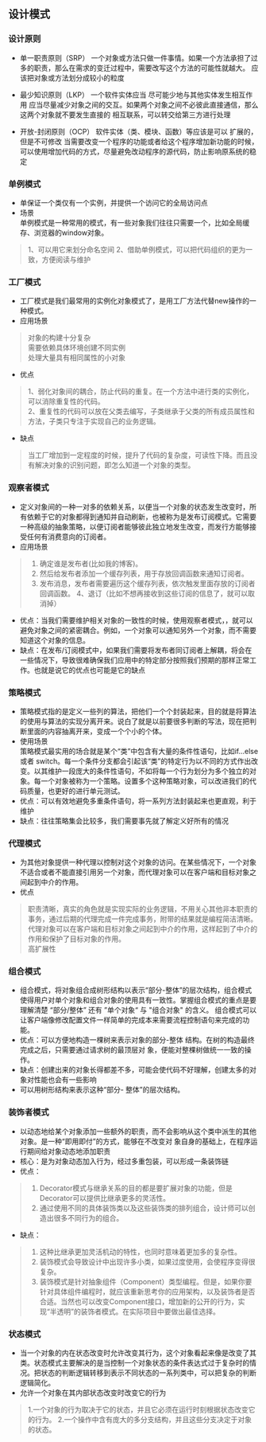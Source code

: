## 设计模式
### 设计原则
* 单一职责原则（SRP）
一个对象或方法只做一件事情。如果一个方法承担了过多的职责，那么在需求的变迁过程中，需要改写这个方法的可能性就越大。
应该把对象或方法划分成较小的粒度

* 最少知识原则（LKP）
一个软件实体应当 尽可能少地与其他实体发生相互作用 
应当尽量减少对象之间的交互。如果两个对象之间不必彼此直接通信，那么这两个对象就不要发生直接的 相互联系，可以转交给第三方进行处理
* 开放-封闭原则（OCP）
软件实体（类、模块、函数）等应该是可以 扩展的，但是不可修改
当需要改变一个程序的功能或者给这个程序增加新功能的时候，可以使用增加代码的方式，尽量避免改动程序的源代码，防止影响原系统的稳定
### 单例模式
* 单保证一个类仅有一个实例，并提供一个访问它的全局访问点
* 场景<br>
   单例模式是一种常用的模式，有一些对象我们往往只需要一个，比如全局缓存、浏览器的window对象。
> 1、可以用它来划分命名空间
> 2、借助单例模式，可以把代码组织的更为一致，方便阅读与维护

### 工厂模式
* 工厂模式是我们最常用的实例化对象模式了，是用工厂方法代替new操作的一种模式。
* 应用场景
> 对象的构建十分复杂<br>
> 需要依赖具体环境创建不同实例<br>
> 处理大量具有相同属性的小对象<br>
* 优点
> 1、弱化对象间的耦合，防止代码的重复。在一个方法中进行类的实例化，可以消除重复性的代码。<br>
> 2、重复性的代码可以放在父类去编写，子类继承于父类的所有成员属性和方法，子类只专注于实现自己的业务逻辑。<br>
* 缺点
> 当工厂增加到一定程度的时候，提升了代码的复杂度，可读性下降。而且没有解决对象的识别问题，即怎么知道一个对象的类型。

### 观察者模式
* 定义对象间的一种一对多的依赖关系，以便当一个对象的状态发生改变时，所有依赖于它的对象都得到通知并自动刷新，也被称为是发布订阅模式。它需要一种高级的抽象策略，以便订阅者能够彼此独立地发生改变，而发行方能够接受任何有消费意向的订阅者。
* 应用场景
> 1. 确定谁是发布者(比如我的博客)。
> 2. 然后给发布者添加一个缓存列表，用于存放回调函数来通知订阅者。
> 3. 发布消息，发布者需要遍历这个缓存列表，依次触发里面存放的订阅者回调函数。
> 4、退订（比如不想再接收到这些订阅的信息了，就可以取消掉）
* 优点：当我们需要维护相关对象的一致性的时候，使用观察者模式，，就可以避免对象之间的紧密耦合。例如，一个对象可以通知另外一个对象，而不需要知道这个对象的信息。
* 缺点：在发布/订阅模式中，如果我们需要将发布者同订阅者上解耦，将会在一些情况下，导致很难确保我们应用中的特定部分按照我们预期的那样正常工作。也就是说它的优点也可能是它的缺点

### 策略模式
* 策略模式指的是定义一些列的算法，把他们一个个封装起来，目的就是将算法的使用与算法的实现分离开来。说白了就是以前要很多判断的写法，现在把判断里面的内容抽离开来，变成一个个小的个体。
* 使用场景<br>
策略模式最实用的场合就是某个“类”中包含有大量的条件性语句，比如if...else 或者 switch。每一个条件分支都会引起该“类”的特定行为以不同的方式作出改变。以其维护一段庞大的条件性语句，不如将每一个行为划分为多个独立的对象。每一个对象被称为一个策略。设置多个这种策略对象，可以改进我们的代码质量，也更好的进行单元测试。
* 优点：可以有效地避免多重条件语句，将一系列方法封装起来也更直观，利于维护
* 缺点：往往策略集会比较多，我们需要事先就了解定义好所有的情况

### 代理模式
* 为其他对象提供一种代理以控制对这个对象的访问。在某些情况下，一个对象不适合或者不能直接引用另一个对象，而代理对象可以在客户端和目标对象之间起到中介的作用。
* 优点
> 职责清晰，真实的角色就是实现实际的业务逻辑，不用关心其他非本职责的事务，通过后期的代理完成一件完成事务，附带的结果就是编程简洁清晰。<br>
> 代理对象可以在客户端和目标对象之间起到中介的作用，这样起到了中介的作用和保护了目标对象的作用。<br>
> 高扩展性<br>

### 组合模式
* 组合模式，将对象组合成树形结构以表示“部分-整体”的层次结构，组合模式使得用户对单个对象和组合对象的使用具有一致性。掌握组合模式的重点是要理解清楚 “部分/整体” 还有 ”单个对象“ 与 "组合对象" 的含义。
组合模式可以让客户端像修改配置文件一样简单的完成本来需要流程控制语句来完成的功能。
* 优点：可以方便地构造一棵树来表示对象的部分-整体 结构。在树的构造最终 完成之后，只需要通过请求树的最顶层对 象，便能对整棵树做统一一致的操作。
* 缺点：创建出来的对象长得都差不多，可能会使代码不好理解，创建太多的对象对性能也会有一些影响
* 可以用树形结构来表示这种“部分- 整体”的层次结构。

### 装饰者模式
* 以动态地给某个对象添加一些额外的职责，而不会影响从这个类中派生的其他对象。是一种“即用即付”的方式，能够在不改变对 象自身的基础上，在程序运行期间给对象动态地添加职责
* 核心：是为对象动态加入行为，经过多重包装，可以形成一条装饰链
* 优点：
> 1. Decorator模式与继承关系的目的都是要扩展对象的功能，但是Decorator可以提供比继承更多的灵活性。
> 2. 通过使用不同的具体装饰类以及这些装饰类的排列组合，设计师可以创造出很多不同行为的组合。
* 缺点：
> 1. 这种比继承更加灵活机动的特性，也同时意味着更加多的复杂性。<br>
> 2. 装饰模式会导致设计中出现许多小类，如果过度使用，会使程序变得很复杂。<br>
> 3. 装饰模式是针对抽象组件（Component）类型编程。但是，如果你要针对具体组件编程时，就应该重新思考你的应用架构，以及装饰者是否合适。当然也可以改变Component接口，增加新的公开的行为，实现“半透明”的装饰者模式。在实际项目中要做出最佳选择。<br>

### 状态模式
* 当一个对象的内在状态改变时允许改变其行为，这个对象看起来像是改变了其类。状态模式主要解决的是当控制一个对象状态的条件表达式过于复杂时的情况。把状态的判断逻辑转移到表示不同状态的一系列类中，可以把复杂的判断逻辑简化。
* 允许一个对象在其内部状态改变时改变它的行为
> 1.一个对象的行为取决于它的状态，并且它必须在运行时刻根据状态改变它的行为。
> 2.一个操作中含有庞大的多分支结构，并且这些分支决定于对象的状态。


